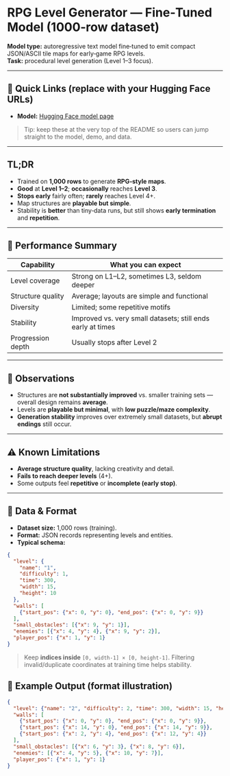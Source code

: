 # RPG Level Generator — Fine‑Tuned Model (1000‑row dataset)

**Model type:** autoregressive text model fine‑tuned to emit compact JSON/ASCII tile maps for early‑game RPG levels.  
**Task:** procedural level generation (Level 1–3 focus).

---

## 🔗 Quick Links (replace with your Hugging Face URLs)

- **Model:** [Hugging Face model page](<https://huggingface.co/Hirudika2002/JARVIS-Models/tree/main/LoRA-Trained/Model-1(1000_Rows)>)

> Tip: keep these at the very top of the README so users can jump straight to the model, demo, and data.

---

## TL;DR

- Trained on **1,000 rows** to generate **RPG‑style maps**.  
- **Good** at **Level 1–2**; **occasionally** reaches **Level 3**.  
- **Stops early** fairly often; **rarely** reaches Level 4+.  
- Map structures are **playable but simple**.  
- Stability is **better** than tiny‑data runs, but still shows **early termination** and **repetition**.

---

## 🎯 Performance Summary

| Capability | What you can expect |
|---|---|
| Level coverage | Strong on L1–L2, sometimes L3, seldom deeper |
| Structure quality | Average; layouts are simple and functional |
| Diversity | Limited; some repetitive motifs |
| Stability | Improved vs. very small datasets; still ends early at times |
| Progression depth | Usually stops after Level 2 |

---

## 🔎 Observations

- Structures are **not substantially improved** vs. smaller training sets — overall design remains **average**.  
- Levels are **playable but minimal**, with **low puzzle/maze complexity**.  
- **Generation stability** improves over extremely small datasets, but **abrupt endings** still occur.

---

## ⚠️ Known Limitations

- **Average structure quality**, lacking creativity and detail.  
- **Fails to reach deeper levels** (4+).  
- Some outputs feel **repetitive** or **incomplete (early stop)**.

---

## 🧰 Data & Format

- **Dataset size:** 1,000 rows (training).  
- **Format:** JSON records representing levels and entities.  
- **Typical schema:**

```json
{
  "level": {
    "name": "1",
    "difficulty": 1,
    "time": 300,
    "width": 15,
    "height": 10
  },
  "walls": [
    {"start_pos": {"x": 0, "y": 0}, "end_pos": {"x": 0, "y": 9}}
  ],
  "small_obstacles": [{"x": 9, "y": 1}],
  "enemies": [{"x": 4, "y": 4}, {"x": 9, "y": 2}],
  "player_pos": {"x": 1, "y": 1}
}
```

> Keep **indices inside** `[0, width-1] × [0, height-1]`. Filtering invalid/duplicate coordinates at training time helps stability.


## 🧩 Example Output (format illustration)

```json
{
  "level": {"name": "2", "difficulty": 2, "time": 300, "width": 15, "height": 10},
  "walls": [
    {"start_pos": {"x": 0, "y": 0}, "end_pos": {"x": 0, "y": 9}},
    {"start_pos": {"x": 14, "y": 0}, "end_pos": {"x": 14, "y": 9}},
    {"start_pos": {"x": 2, "y": 4}, "end_pos": {"x": 12, "y": 4}}
  ],
  "small_obstacles": [{"x": 6, "y": 3}, {"x": 8, "y": 6}],
  "enemies": [{"x": 4, "y": 5}, {"x": 10, "y": 7}],
  "player_pos": {"x": 1, "y": 1}
}
```




